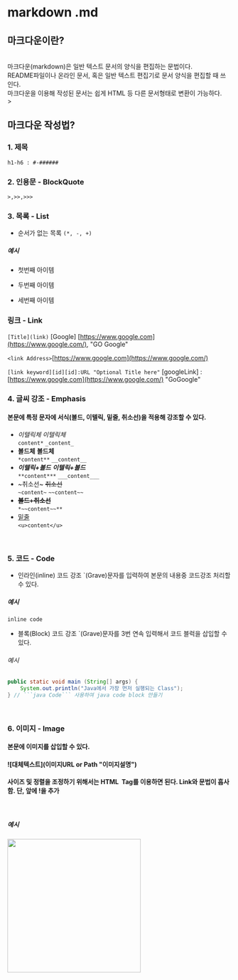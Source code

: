 # markdown .md

## 마크다운이란?

> 
<br>
마크다운(markdown)은 일반 텍스트 문서의 양식을 편집하는 문법이다.<br>
README파일이나 온라인 문서, 혹은 일반 텍스트 편집기로 문서 양식을 편집할 때 쓰인다.<br>
마크다운을 이용해 작성된 문서는 쉽게 HTML 등 다른 문서형태로 변환이 가능하다.
<br>
> 

## 마크다운 작성법?

### 1. 제목

`h1-h6 : #-######`
<br>

### 2. 인용문 - BlockQuote

`>,>>,>>>`
<br>

### 3. 목록 - List

- 순서가 없는 목록
`(*, -, +)`

##### 예시

* 첫번째 아이템
- 두번째 아이템
+ 세번째 아이템

### 링크 - Link

`[Title](link)`
[Google] [https://www.google.com](https://www.google.com/), "GO Google"

`<link Address>`[https://www.google.com](https://www.google.com/)

`[link keyword][id][id]:URL "Optional Title here"`
[googleLink] : [https://www.google.com](https://www.google.com/) "GoGoogle"
<br>

### 4. 글씨 강조 - Emphasis

#### 본문에 특정 문자에 서식(볼드, 이텔릭, 밑줄, 취소선)을 적용해 강조할 수 있다.

- *이텔릭체* *이텔릭체*
<br>`content*` `_content_`
- **볼드체** **볼드체**
<br>`*content**` `__content__`
- ***이텔릭+볼드*** ***이텔릭+볼드***
<br>`**content***` `___content___`
- ~취소선~ ~~취소선~~
<br>`~content~` `~~content~~`
- **~~볼드+취소선~~**
<br>`*~~content~~**`
- <u>밑줄</u>
<br>`<u>content</u>`

<br>

### 5. 코드 - Code

- 인라인(inline) 코드 강조
`(Grave)문자를 입력하여 본문의 내용중 코드강조 처리할 수 있다.
##### 예시
`inline code`
<br>

- 블록(Block) 코드 강조
`(Grave)문자를 3번 연속 입력해서 코드 블럭을 삽입할 수 있다.
###### 예시
```java
public static void main (String[] args) {
	System.out.println("Java에서 가장 먼저 실행되는 Class");
} // ```java Code``` 사용하여 java code block 만들기
```
<br>

### 6. 이미지 - Image
#### 본문에 이미지를 삽입할 수 있다.
#### ![대체텍스트](이미지URL or Path "이미지설명")
#### 사이즈 및 정렬을 조정하기 위해서는 HTML <img> Tag를 이용하면 된다. Link와 문법이 흡사함. 단, 앞에 !을 추가
<br>

##### 예시 
<img src="https://encrypted-tbn0.gstatic.com/images?q=tbn:ANd9GcQBSxtd13l67qMFF_fetV-MywM1YN1qdeeLyg&usqp=CAU" width="300px">
